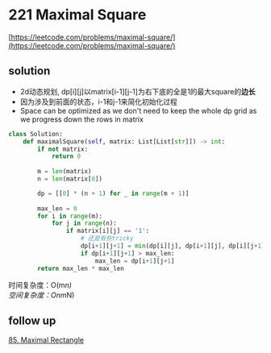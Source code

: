 # 221 Maximal Square
[https://leetcode.com/problems/maximal-square/](https://leetcode.com/problems/maximal-square/)


## solution

- 2d动态规划, dp[i][j]以matrix[i-1][j-1]为右下底的全是1的最大square的**边长**
- 因为涉及到前面的状态，i-1和j-1来简化初始化过程
- Space can be optimized as we don't need to keep the whole dp grid as we progress down the rows in matrix

```python
class Solution:
    def maximalSquare(self, matrix: List[List[str]]) -> int:
        if not matrix:
            return 0        
        
        m = len(matrix)
        n = len(matrix[0])

        dp = [[0] * (n + 1) for _ in range(m + 1)]
    
        max_len = 0
        for i in range(m):
            for j in range(n):
                if matrix[i][j] == '1':
                    # 还是有些tricky
                    dp[i+1][j+1] = min(dp[i][j], dp[i+1][j], dp[i][j+1]) + 1
                    if dp[i+1][j+1] > max_len:
                        max_len = dp[i+1][j+1]
        return max_len * max_len
```
时间复杂度：O(m*n) <br>
空间复杂度：Onm*N)


## follow up

[85. Maximal Rectangle](../05_stack_queue/85.%20Maximum%20Rectangle.md)
